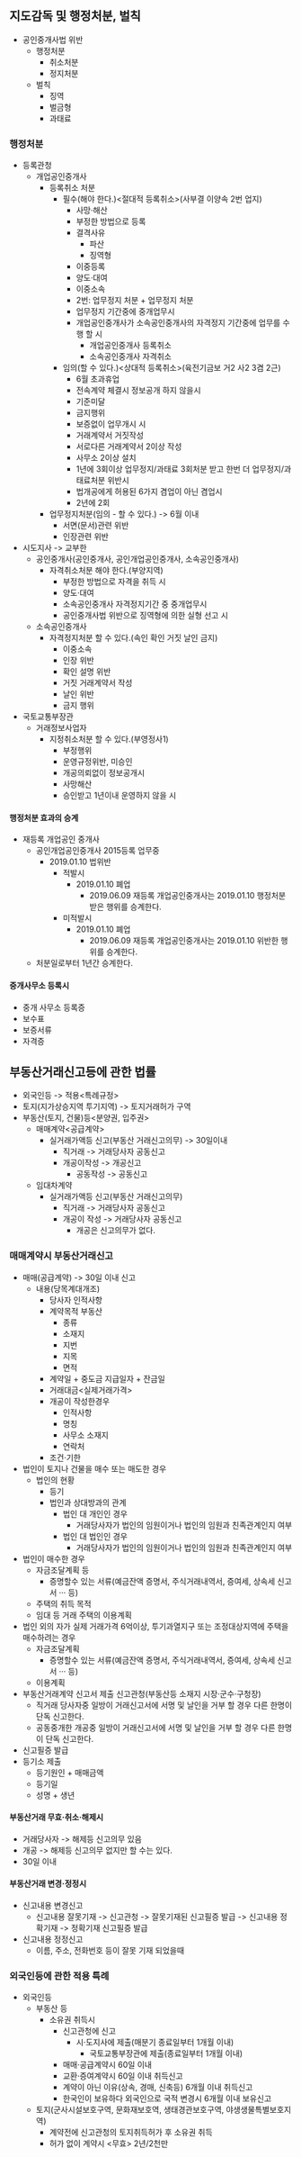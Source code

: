 ## 지도감독 및 행정처분, 벌칙
- 공인중개사법 위반
    - 행정처분
        - 취소처분
        - 정지처분
    - 벌칙
        - 징역
        - 벌금형
        - 과태료
### 행정처분
- 등록관청
    - 개업공인중개사
        - 등록취소 처분
            - 필수(해야 한다.)<절대적 등록취소>(사부결 이양속 2번 업지)
                - 사망·해산
                - 부정한 방법으로 등록
                - 결격사유
                    - 파산
                    - 징역형
                - 이중등록
                - 양도·대여
                - 이중소속
                - 2번: 업무정지 처분 + 업무정지 처분
                - 업무정지 기간중에 중개업무시
                - 개업공인중개사가 소속공인중개사의 자격정지 기간중에 업무를 수행 할 시
                    - 개업공인중개사 등록취소
                    - 소속공인중개사 자격취소
            - 임의(할 수 있다.)<상대적 등록취소>(육전기금보 거2 사2 3겸 2근)
                - 6월 초과휴업
                - 전속계약 체결시 정보공개 하지 않을시
                - 기준미달
                - 금지행위
                - 보증없이 업무개시 시
                - 거래계약서 거짓작성
                - 서로다른 거래계약서 2이상 작성
                - 사무소 2이상 설치
                - 1년에 3회이상 업무정지/과태료 3회처분 받고 한번 더 업무정지/과태료처분 위반시
                - 법개공에게 허용된 6가지 겸업이 아닌 겸업시
                - 2년에 2회
        - 업무정지처분(임의 - 할 수 있다.) -> 6월 이내
            - 서면(문서)관련 위반
            - 인장관련 위반
- 시도지사 -> 교부한 
    - 공인중개사(공인중개사, 공인개업공인중개사, 소속공인중개사)
        - 자격취소처분 해야 한다.(부양지역)
            - 부정한 방법으로 자격을 취득 시
            - 양도·대여
            - 소속공인중개사 자격정지기간 중 중개업무시
            - 공인중개사법 위반으로 징역형에 의한 실형 선고 시
    - 소속공인중개사 
        - 자격정지처분 할 수 있다.(속인 확인 거짓 날인 금지)
            - 이중소속
            - 인장 위반
            - 확인 설명 위반
            - 거짓 거래계약서 작성
            - 날인 위반
            - 금지 행위
- 국토교통부장관
    - 거래정보사업자
        - 지정취소처분 할 수 있다.(부영정사1)
            - 부정행위
            - 운영규정위반, 미승인
            - 개공의뢰없이 정보공개시
            - 사망해산
            - 승인받고 1년이내 운영하지 않을 시
#### 행정처분 효과의 승계
- 재등록 개업공인 중개사
    - 공인개업공인중개사 2015등록 업무중
        - 2019.01.10 법위반
            - 적발시
                - 2019.01.10 폐업
                    - 2019.06.09 재등록 개업공인중개사는 2019.01.10 행정처분 받은 행위를 승계한다.
            - 미적발시
                - 2019.01.10 폐업
                    - 2019.06.09 재등록 개업공인중개사는 2019.01.10 위반한 행위를 승계한다.
    - 처분일로부터 1년간 승계한다.
#### 중개사무소 등록시
- 중개 사무소 등록증
- 보수표
- 보증서류
- 자격증

## 부동산거래신고등에 관한 법률
- 외국인등 -> 적용<특례규정>
- 토지(지가상승지역 투기지역) -> 토지거래허가 구역
- 부동산(토지, 건물)등<분양권, 입주권>
    - 매매계약<공급계약>
        - 실거래가액등 신고(부동산 거래신고의무) -> 30일이내
            - 직거래 -> 거래당사자 공동신고
            - 개공이작성 -> 개공신고
                - 공동작성 -> 공동신고
    - 임대차계약
        - 실거래가액등 신고(부동산 거래신고의무)
            - 직거래 -> 거래당사자 공동신고
            - 개공이 작성 -> 거래당사자 공동신고
                - 개공은 신고의무가 없다.
### 매매계약시 부동산거래신고
- 매매(공급계약) -> 30일 이내 신고
    - 내용(당목계대개조)
        - 당사자 인적사항
        - 계약목적 부동산
            - 종류
            - 소재지
            - 지번
            - 지목
            - 면적
        - 계약일 + 중도금 지급일자 + 잔금일
        - 거래대금<실제거래가격>
        - 개공이 작성한경우
            - 인적사항
            - 명칭
            - 사무소 소재지
            - 연락처
        - 조건·기한
- 법인이 토지나 건물을 매수 또는 매도한 경우
    - 법인의 현황
        - 등기
        - 법인과 상대방과의 관계
            - 법인 대 개인인 경우
                - 거래당사자가 법인의 임원이거나 법인의 임원과 친족관계인지 여부
            - 법인 대 법인인 경우
                - 거래당사자가 법인의 임원이거나 법인의 임원과 친족관계인지 여부
- 법인이 매수한 경우
    - 자금조달계획 등
        - 증명할수 있는 서류(예금잔액 증명서, 주식거래내역서, 증여세, 상속세 신고서 ··· 등)
    - 주택의 취득 목적
    - 임대 등 거래 주택의 이용계획
- 법인 외의 자가 실제 거래가격 6억이상, 투기과열지구 또는 조정대상지역에 주택을 매수하려는 경우
    - 자금조달계획
        - 증명할수 있는 서류(예금잔액 증명서, 주식거래내역서, 증여세, 상속세 신고서 ··· 등)
    - 이용계획
- 부동산거래계약 신고서 제출 신고관청(부동산등 소재지 시장·군수·구청장)
    - 직거래 당사자중 일방이 거래신고서에 서명 및 날인을 거부 할 경우 다른 한명이 단독 신고한다.
    - 공동중개한 개공중 일방이 거래신고서에 서명 및 날인을 거부 할 경우 다른 한명이 단독 신고한다.
- 신고필증 발급
- 등기소 제출
    - 등기원인 + 매매금액
    - 등기일
    - 성명 + 생년

#### 부동산거래 무효·취소·해제시
- 거래당사자 -> 해제등 신고의무 있음
- 개공 -> 해제등 신고의무 없지만 할 수는 있다.
- 30일 이내

#### 부동산거래 변경·정정시
- 신고내용 변경신고
    - 신고내용 잘못기재 -> 신고관청 -> 잘못기재된 신고필증 발급 -> 신고내용 정확기재 -> 정확기재 신고필증 발급
- 신고내용 정정신고
    - 이름, 주소, 전화번호 등이 잘못 기재 되었을때

### 외국인등에 관한 적용 특례
- 외국인등
    - 부동산 등 
        - 소유권 취득시
            - 신고관청에 신고
                - 시·도지사에 제출(매분기 종료일부터 1개월 이내)
                    - 국토교통부장관에 제출(종료일부터 1개월 이내)
            - 매매·공급계약시 60일 이내
            - 교환·증여계약시 60일 이내 취득신고
            - 계약이 아닌 이유(상속, 경매, 신축등) 6개월 이내 취득신고
            - 한국인이 보유하다 외국인으로 국적 변경시 6개월 이내 보유신고
    - 토지(군사시설보호구역, 문화재보호역, 생태경관보호구역, 야생생물특별보호지역)
        - 계약전에 신고관청의 토지취득허가 후 소유권 취득
        - 허가 없이 계약시 <무효> 2년/2천만 
